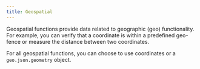 ```yaml
---
title: Geospatial
---
```


Geospatial functions provide data related to geographic (geo) functionality. For example, you can verify that a coordinate is within a predefined geo-fence or measure the distance between two coordinates.

For all geospatial functions, you can choose to use coordinates or a `geo.json.geometry` object.

<DocCardList />
